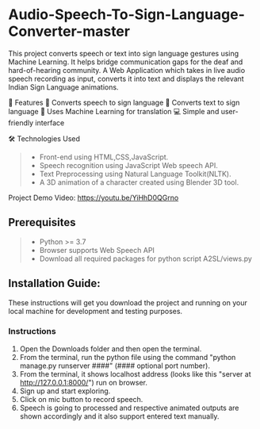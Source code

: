 # Audio-Speech-To-Sign-Language-Converter-master
This project converts speech or text into sign language gestures using Machine Learning. It helps bridge communication gaps for the deaf and hard-of-hearing community.
A Web Application which takes in live audio speech recording as input, converts it into text and displays the relevant Indian Sign Language animations.

🚀 Features
🎤 Converts speech to sign language
📝 Converts text to sign language
🧠 Uses Machine Learning for translation
💻 Simple and user-friendly interface

🛠 Technologies Used
> - Front-end using HTML,CSS,JavaScript.
> - Speech recognition using JavaScript Web speech API.
> - Text Preprocessing using Natural Language Toolkit(NLTK).
> - A 3D animation of a character created
>   using Blender 3D tool.

Project Demo Video: https://youtu.be/YiHhD0QGrno

## Prerequisites

> - Python >= 3.7
> - Browser supports Web Speech API
> - Download all required packages for python script A2SL/views.py

## Installation Guide:

These instructions will get you download the project and running on your local machine for development and testing purposes.

### Instructions

1. Open the Downloads folder and then open the terminal.
2. From the terminal, run the python file using the command "python manage.py runserver ####" (#### optional port number).
3. From the terminal, it shows localhost address (looks like this "server at http://127.0.0.1:8000/") run on browser.
4. Sign up and start exploring.
5. Click on mic button to record speech.
6. Speech is going to processed and respective animated outputs are shown accordingly and it also support entered text manually.

